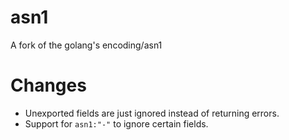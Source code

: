 # asn1
A fork of the golang's encoding/asn1

# Changes

  * Unexported fields are just ignored instead of returning errors.
  * Support for `asn1:"-"` to ignore certain fields.
